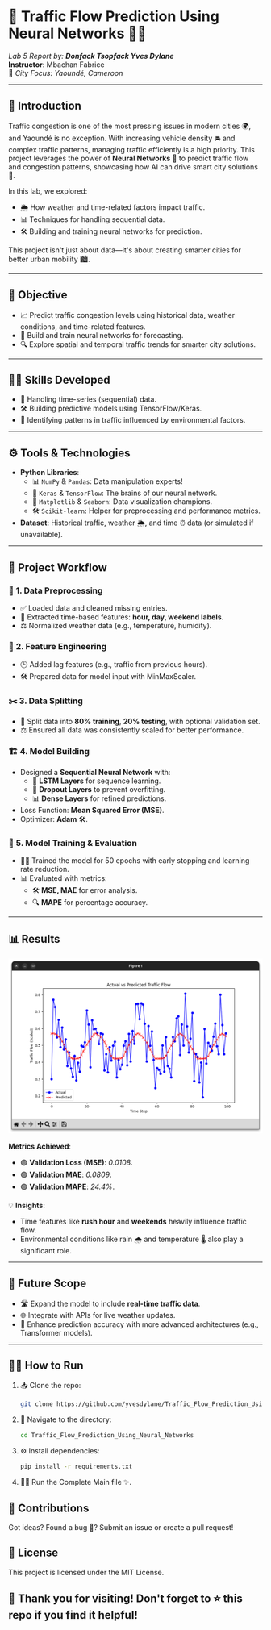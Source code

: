 # 🚦 Traffic Flow Prediction Using Neural Networks 🧠🚗  
*Lab 5 Report by: **Donfack Tsopfack Yves Dylane***  
**Instructor**: Mbachan Fabrice  
📍 *City Focus: Yaoundé, Cameroon*  

---

## 🌟 **Introduction**  
Traffic congestion is one of the most pressing issues in modern cities 🌍, and Yaoundé is no exception. With increasing vehicle density 🚘 and complex traffic patterns, managing traffic efficiently is a high priority. This project leverages the power of **Neural Networks** 🧠 to predict traffic flow and congestion patterns, showcasing how AI can drive smart city solutions 🚀.  

In this lab, we explored:  
- 🌦️ How weather and time-related factors impact traffic.  
- 📊 Techniques for handling sequential data.  
- 🛠️ Building and training neural networks for prediction.  

This project isn't just about data—it's about creating smarter cities for better urban mobility 🏙️.  

---

## 🎯 **Objective**  
- 📈 Predict traffic congestion levels using historical data, weather conditions, and time-related features.  
- 🧠 Build and train neural networks for forecasting.  
- 🔍 Explore spatial and temporal traffic trends for smarter city solutions.  

---

## 🧑‍💻 **Skills Developed**  
- 📅 Handling time-series (sequential) data.  
- 🛠️ Building predictive models using TensorFlow/Keras.  
- 🔄 Identifying patterns in traffic influenced by environmental factors.  

---

## ⚙️ **Tools & Technologies**  
- **Python Libraries**:  
  - 📊 `NumPy` & `Pandas`: Data manipulation experts!  
  - 🧠 `Keras` & `TensorFlow`: The brains of our neural network.  
  - 🎨 `Matplotlib` & `Seaborn`: Data visualization champions.  
  - 🛠️ `Scikit-learn`: Helper for preprocessing and performance metrics.  
- **Dataset**: Historical traffic, weather 🌦️, and time ⏰ data (or simulated if unavailable).  

---

## 🚀 **Project Workflow**  
### 🔢 **1. Data Preprocessing**  
- ✅ Loaded data and cleaned missing entries.  
- 📅 Extracted time-based features: **hour, day, weekend labels**.  
- ⚖️ Normalized weather data (e.g., temperature, humidity).  

### 🎨 **2. Feature Engineering**  
- 🕒 Added lag features (e.g., traffic from previous hours).  
- 🛠️ Prepared data for model input with MinMaxScaler.  

### ✂️ **3. Data Splitting**  
- 📂 Split data into **80% training**, **20% testing**, with optional validation set.  
- ⚖️ Ensured all data was consistently scaled for better performance.  

### 🏗️ **4. Model Building**  
- Designed a **Sequential Neural Network** with:  
  - 🔄 **LSTM Layers** for sequence learning.  
  - 🚪 **Dropout Layers** to prevent overfitting.  
  - 📊 **Dense Layers** for refined predictions.  
- Loss Function: **Mean Squared Error (MSE)**.  
- Optimizer: **Adam** 🛠️.  

### 🧪 **5. Model Training & Evaluation**  
- 🏋️‍♂️ Trained the model for 50 epochs with early stopping and learning rate reduction.  
- 📊 Evaluated with metrics:  
  - 🛠️ **MSE, MAE** for error analysis.  
  - 🔍 **MAPE** for percentage accuracy.  

---

## 📊 **Results**

![Traffic Flow Visualization](assets/graph.png)

**Metrics Achieved**:  
- 🟢 **Validation Loss (MSE)**: *0.0108*.  
- 🟢 **Validation MAE**: *0.0809*.  
- 🟢 **Validation MAPE**: *24.4%*.  

💡 **Insights**:  
- Time features like **rush hour** and **weekends** heavily influence traffic flow.  
- Environmental conditions like rain 🌧️ and temperature 🌡️ also play a significant role.  

---

## 🔮 **Future Scope**  
- 🛣️ Expand the model to include **real-time traffic data**.  
- 🌐 Integrate with APIs for live weather updates.  
- 🧠 Enhance prediction accuracy with more advanced architectures (e.g., Transformer models).  

---

## 👨‍💻 **How to Run**  
1. 📥 Clone the repo:  
   ```bash  
   git clone https://github.com/yvesdylane/Traffic_Flow_Prediction_Using_Neural_Networks
   ```

2. 📂 Navigate to the directory:
   ```bash
   cd Traffic_Flow_Prediction_Using_Neural_Networks
   ```

3. ⚙️ Install dependencies:
   ```bash
   pip install -r requirements.txt  
   ```

4. 🏃‍♂️ Run the Complete Main file ✨.


## 🤝 Contributions
Got ideas? Found a bug 🐛? Submit an issue or create a pull request!


## 📄 License
This project is licensed under the MIT License.


## 🎉 Thank you for visiting! Don't forget to ⭐ this repo if you find it helpful!
